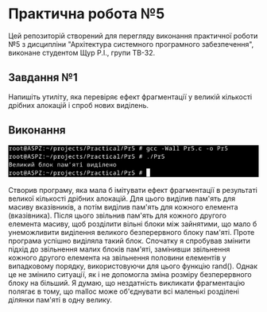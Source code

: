 # Практична робота №5
Цей репозиторій cтворений для перегляду виконання практичної роботи №5 з дисципліни "Архітектура системного програмного забезпечення", виконане студентом Щур Р.І., групи ТВ-32.

## Завдання №1
Напишіть утиліту, яка перевіряє ефект фрагментації у великій кількості дрібних алокацій і спроб нових виділень.

## Виконання
![Pr5.png](Pr5.png)

Створив програму, яка мала б імітувати ефект фрагментації в результаті великої кількості дрібних алокацій. Для цього виділив пам'ять для масиву вказівників, а потім виділив пам'ять для кожного елемента (вказівника). Після цього звільнив пам'ять для кожного другого елемента масиву, щоб розділити вільні блоки між зайнятими, що мало б унеможливити виділення великого безперервного блоку пам'яті. Проте програма успішно виділяла такий блок. Спочатку я спробував змінити підхід до звільнення малих блоків пам'яті, замінивши звільнення кожного другого елемента на звільнення половини елементів у випадковому порядку, використовуючи для цього функцію rand(). Однак це не змінило ситуації, як і не допомогла зміна розміру безперервного блоку на більший. Я думаю, що нездатність викликати фрагментацію полягає в тому, що malloc може об'єднувати всі маленькі розділені ділянки пам'яті в одну велику.
 
